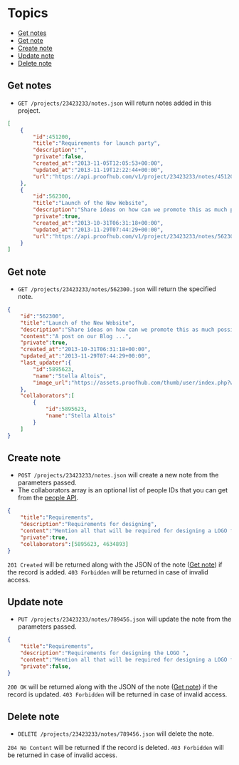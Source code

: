 Topics
====================

* [Get notes](#get-notes)
* [Get note](#get-note)
* [Create note](#create-note)
* [Update note](#update-note)
* [Delete note](#delete-note)

Get notes
----------------

* `GET /projects/23423233/notes.json` will return notes added in this project.

```json
[
	{
		"id":451200,
		"title":"Requirements for launch party",
		"description":"",
		"private":false,
		"created_at":"2013-11-05T12:05:53+00:00",
		"updated_at":"2013-11-19T12:22:44+00:00",
		"url":"https://api.proofhub.com/v1/project/23423233/notes/451200"
	},
	{
		"id":562300,
		"title":"Launch of the New Website",
		"description":"Share ideas on how can we promote this as much possible",
		"private":true,
		"created_at":"2013-10-31T06:31:18+00:00",
		"updated_at":"2013-11-29T07:44:29+00:00",
		"url":"https://api.proofhub.com/v1/project/23423233/notes/562300"
	}
]
```

Get note
----------------

* `GET /projects/23423233/notes/562300.json` will return the specified note.

```json
{
	"id":"562300",
	"title":"Launch of the New Website",
	"description":"Share ideas on how can we promote this as much possible",
	"content":"A post on our Blog ...",
	"private":true,
	"created_at":"2013-10-31T06:31:18+00:00",
	"updated_at":"2013-11-29T07:44:29+00:00",
	"last_updater":{
		"id":5895623,
		"name":"Stella Altois",
		"image_url":"https://assets.proofhub.com/thumb/user/index.php?width=80&height=80&cropratio=1:1&image=123456/812b4ba287f5ee0bc9d43bbf5bbe87fb1370073119.jpg"
	},
	"collaborators":[
		{
			"id":5895623,
			"name":"Stella Altois"
		}
	]
}
```
Create note
----------------

* `POST /projects/23423233/notes.json` will create a new note from the parameters passed. 
* The collaborators array is an optional list of people IDs that you can get from the [people API](https://github.com/sdplabs/proofhub-api/blob/master/sections/people.md). 

```json
{
	"title":"Requirements",
	"description":"Requirements for designing",
	"content":"Mention all that will be required for designing a LOGO for the client.",
	"private":true,
	"collaborators":[5895623, 4634893]
}
```

`201 Created` will be returned along with the JSON of the note ([Get note](#get-note)) if the record is added. `403 Forbidden` will be returned in case of invalid access.

Update note
----------------

* `PUT /projects/23423233/notes/789456.json` will update the note from the parameters passed.

```json
{
	"title":"Requirements",
	"description":"Requirements for designing the LOGO ",
	"content":"Mention all that will be required for designing a LOGO for the client.",
	"private":false,
}
```

`200 OK` will be returned along with the JSON of the note ([Get note](#get-note)) if the record is updated. `403 Forbidden` will be returned in case of invalid access.

Delete note
----------------

* `DELETE /projects/23423233/notes/789456.json` will delete the note.

`204 No Content` will be returned if the record is deleted. `403 Forbidden` will be returned in case of invalid access.
